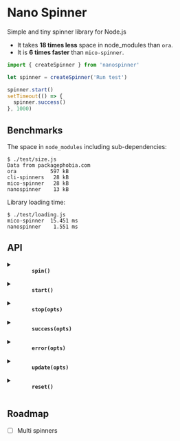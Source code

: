 # Nano Spinner

Simple and tiny spinner library for Node.js

- It takes **18 times less** space in node_modules than `ora`.
- It is **6 times faster** than `mico-spinner`.

```js
import { createSpinner } from 'nanospinner'

let spinner = createSpinner('Run test')

spinner.start()
setTimeout(() => {
  spinner.success()
}, 1000)
```

## Benchmarks

The space in `node_modules` including sub-dependencies:

```
$ ./test/size.js
Data from packagephobia.com
ora           597 kB
cli-spinners   28 kB
mico-spinner   28 kB
nanospinner    13 kB
```

Library loading time:

```
$ ./test/loading.js
mico-spinner  15.451 ms
nanospinner    1.551 ms
```

## API

<details>
  <summary>
    <b>
      <code>
        spin()
      </code>
    </b>
  </summary>

Looping over `spin` method will animate a given spinner.

```js
setInterval(() => {
  spinner.spin()
}, 25)
```

</details>

<details>
  <summary>
    <b>
      <code>
        start()
      </code>
    </b>
  </summary>

In order to start the spinner call `start`. This will perform drawing the spinning animation

```js
spinner.start()
```

</details>

<details>
  <summary>
    <b>
      <code>
        stop(opts)
      </code>
    </b>
  </summary>

In order to stop the spinner call `stop`. This will finish drawing the spinning animation and return to new line.

```js
spinner.stop()
spinner.stop({ text: 'Done!', mark: ':O' })
```

</details>

<details>
  <summary>
    <b>
      <code>
        success(opts)
      </code>
    </b>
  </summary>

Use `success` call to stop the spinning animation and replace the spinning symbol with check mark character to indicate successful completion.

```js
spinner.success()
spinner.success({ text: 'Successful!', mark: ':)' })
```

</details>

<details>
  <summary>
    <b>
      <code>
        error(opts)
      </code>
    </b>
  </summary>

Use `error` call to stop the spinning animation and replace the spinning symbol with cross character to indicate error completion.

```js
spinner.error()
spinner.error({ text: 'Error!', mark: ':(' })
```

</details>

<details>
  <summary>
    <b>
      <code>
        update(opts)
      </code>
    </b>
  </summary>

Use `update` call to dynamically change

```js
spinner.update({
  text: 'Run test',
  stream: stream.stdout,
  frames: ['.', 'o', '0', '@', '*'],
  interval: 100
})
```

</details>

<details>
  <summary>
    <b>
      <code>
        reset()
      </code>
    </b>
  </summary>

In order to reset the spinner to its initial frame do:

```js
spinner.reset()
```

</details>

## Roadmap

- [ ] Multi spinners

